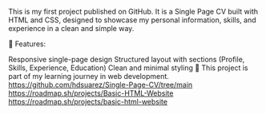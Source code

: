 This is my first project published on GitHub.
It is a Single Page CV built with HTML and CSS, designed to showcase my personal information, skills, and experience in a clean and simple way.

🔹 Features:

Responsive single-page design
Structured layout with sections (Profile, Skills, Experience, Education)
Clean and minimal styling
🚀 This project is part of my learning journey in web development.
https://github.com/hdsuarez/Single-Page-CV/tree/main https://roadmap.sh/projects/Basic-HTML-Website
https://roadmap.sh/projects/basic-html-website
